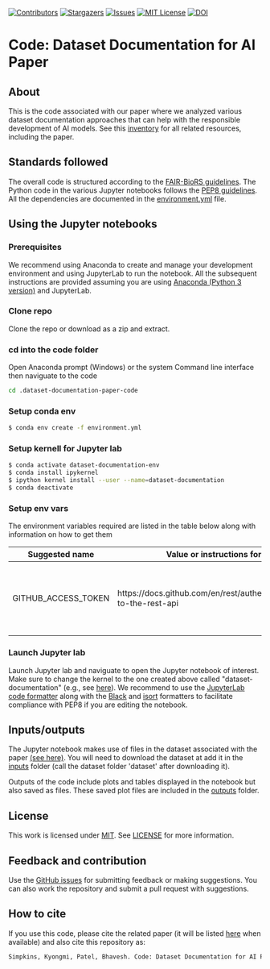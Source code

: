 [![Contributors][contributors-shield]][contributors-url]
[![Stargazers][stars-shield]][stars-url]
[![Issues][issues-shield]][issues-url]
[![MIT License][license-shield]][license-url]
[![DOI](https://zenodo.org/badge/DOI/10.5281/zenodo.14583673.svg)](https://doi.org/10.5281/zenodo.14583673)

[contributors-shield]: https://img.shields.io/github/contributors/AI-READI/dataset-documentation-paper-code.svg?style=flat-square
[contributors-url]: https://github.com/AI-READI/dataset-documentation-paper-code/graphs/contributors
[stars-shield]: https://img.shields.io/github/stars/AI-READI/dataset-documentation-paper-code.svg?style=flat-square
[stars-url]: https://github.com/AI-READI/dataset-documentation-paper-code/stargazers
[issues-shield]: https://img.shields.io/github/issues/AI-READI/dataset-documentation-paper-code.svg?style=flat-square
[issues-url]: https://github.com/AI-READI/dataset-documentation-paper-code/issues
[license-shield]: https://img.shields.io/github/license/AI-READI/dataset-documentation-paper-code.svg?style=flat-square
[license-url]: https://github.com/AI-READI/dataset-documentation-paper-code/blob/master/LICENSE

# Code: Dataset Documentation for AI Paper

## About
This is the code associated with our paper where we analyzed various dataset documentation approaches that can help with the responsible development of AI models. See this [inventory](https://github.com/AI-READI/dataset-documentation-paper-inventory) for all related resources, including the paper.


## Standards followed
The overall code is structured according to the [FAIR-BioRS guidelines](https://doi.org/10.1038/s41597-023-02463-x). The Python code in the various Jupyter notebooks follows the [PEP8 guidelines](https://peps.python.org/pep-0008). All the dependencies are documented in the [environment.yml](environment.yml) file.

## Using the Jupyter notebooks

### Prerequisites 
We recommend using Anaconda to create and manage your development environment and using JupyterLab to run the notebook. All the subsequent instructions are provided assuming you are using [Anaconda (Python 3 version)](https://www.anaconda.com/products/individual) and JupyterLab.

### Clone repo
Clone the repo or download as a zip and extract.

### cd into the code folder

Open Anaconda prompt (Windows) or the system Command line interface then naviguate to the code
```sh
cd .dataset-documentation-paper-code

```

### Setup conda env
```sh
$ conda env create -f environment.yml
```

### Setup kernell for Jupyter lab
```sh
$ conda activate dataset-documentation-env
$ conda install ipykernel
$ ipython kernel install --user --name=dataset-documentation
$ conda deactivate
```
### Setup env vars
The environment variables required are listed in the table below along with information on how to get them

<table>
<thead>
  <tr>
    <th>Suggested name</th>
    <th>Value or instructions for obtaining it</th>
    <th>Purpose</th>
  </tr>
</thead>
<tbody>
  <tr>
    <td>GITHUB_ACCESS_TOKEN</td>
    <td> https://docs.github.com/en/rest/authentication/authenticating-to-the-rest-api </td>
    <td>Required to run the GitHub search code in real-world-usage.ipynb </td>
  </tr>
</tbody>
</table>

### Launch Jupyter lab
Launch Jupyter lab and naviguate to open the Jupyter notebook of interest. Make sure to change the kernel to the one created above called "dataset-documentation" (e.g., see [here](https://doc.cocalc.com/howto/jupyter-kernel-selection.html#cocalc-s-jupyter-notebook)). We recommend to use the [JupyterLab code formatter](https://github.com/ryantam626/jupyterlab_code_formatter) along with the [Black](https://github.com/psf/black) and [isort](https://github.com/PyCQA/isort) formatters to facilitate compliance with PEP8 if you are editing the notebook.

## Inputs/outputs
The Jupyter notebook makes use of files in the dataset associated with the paper [(see here)](https://github.com/AI-READI/dataset-documentation-paper-inventory). You will need to download the dataset at add it in the [inputs](inputs) folder (call the dataset folder 'dataset' after downloading it).

Outputs of the code include plots and tables displayed in the notebook but also saved as files. These saved plot files are included in the [outputs](outputs) folder. 

## License
This work is licensed under
[MIT](https://opensource.org/licenses/mit). See [LICENSE](LICENSE) for more information.

## Feedback and contribution
Use the [GitHub issues](https://github.com/AI-READI/dataset-documentation-paper-code/issues) for submitting feedback or making suggestions. You can also work the repository and submit a pull request with suggestions.

## How to cite
If you use this code, please cite the related paper (it will be listed [here](https://github.com/AI-READI/dataset-documentation-paper-inventory) when available) and also cite this repository as:

```bash
Simpkins, Kyongmi, Patel, Bhavesh. Code: Dataset Documentation for AI Paper [Software]. Zenodo. https://doi.org/10.5281/zenodo.14583673
